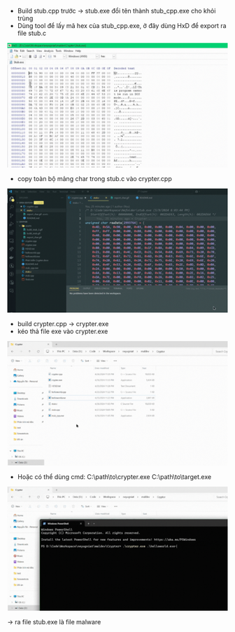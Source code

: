 -   Build stub.cpp trước -> stub.exe đổi tên thành stub_cpp.exe cho khỏi trùng
-   Dùng tool để lấy mã hex của stub_cpp.exe, ở đây dùng HxD để export ra file stub.c

![Description of GIF](assets/export_char.gif)

-   copy toàn bộ mảng char trong stub.c vào crypter.cpp

![Description of GIF](assets/copy_char.gif)

-   build crypter.cpp -> crypter.exe
-   kéo thả file exe vào crypter.exe

![Description of GIF](assets/build_stub.gif)

-   Hoặc có thể dùng cmd:
    C:\path\to\crypter.exe C:\path\to\target.exe

![Description of GIF](assets/build_stub_2.gif)

-> ra file stub.exe là file malware
